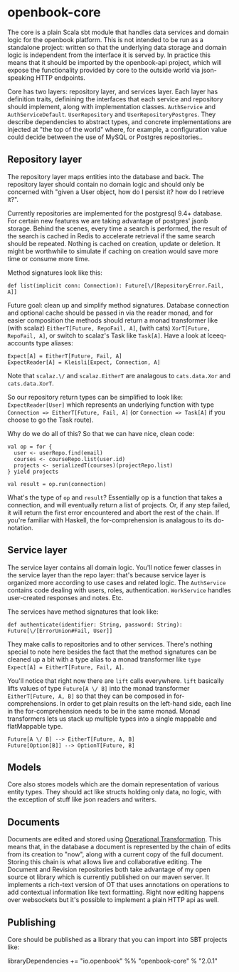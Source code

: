 # openbook-core

The core is a plain Scala sbt module that handles data services and domain logic for the openbook platform.  This is not intended to be run as a standalone project: written so that the underlying data storage and domain logic is independent from the interface it is served by. In practice this means that it should be imported by the openbook-api project, which will expose the functionality provided by core to the outside world via json-speaking HTTP endpoints.

Core has two layers: repository layer, and services layer. Each layer has definition traits, definining the interfaces that each service and repository should implement, along with implementation classes. `AuthService` and `AuthServiceDefault`. `UserRepository` and `UserRepositoryPostgres`. They describe dependencies to abstract types, and concrete implementations are injected at "the top of the world" where, for example, a configuration value could decide between the use of MySQL or Postgres repositories..


## Repository layer

The repository layer maps entities into the database and back. The repository layer should contain no domain logic and should only be concerned with "given a User object, how do I persist it? how do I retrieve it?". 

Currently repositories are implemented for the postgresql 9.4+ database. For certain new features we are taking advantage of postgres' jsonb storage.
Behind the scenes, every time a search is performed, the result of the search is cached in Redis to accelerate retrieval if the same search should be repeated. Nothing is cached on creation, update or deletion. It might be worthwhile to simulate if caching on creation would save more time or consume more time.

Method signatures look like this:

    def list(implicit conn: Connection): Future[\/[RepositoryError.Fail, A]]
      
Future goal: clean up and simplify method signatures. Database connection and optional cache should be passed in via the reader monad, and for easier composition the methods should return a monad transformer like (with scalaz) `EitherT[Future, RepoFail, A]`, (with cats) `XorT[Future, RepoFail, A]`, or switch to scalaz's Task like `Task[A]`. Have a look at lceeq-accounts type aliases:

    Expect[A] = EitherT[Future, Fail, A]
    ExpectReader[A] = Kleisli[Expect, Connection, A]
    
Note that `scalaz.\/` and `scalaz.EitherT` are analagous to `cats.data.Xor` and `cats.data.XorT`.
    
So our repository return types can be simplified to look like: `ExpectReader[User]` which represents an underlying function with type `Connection => EitherT[Future, Fail, A]` (or `Connection => Task[A]` if you choose to go the Task route).

Why do we do all of this? So that we can have nice, clean code:

    val op = for {
      user <- userRepo.find(email)
      courses <- courseRepo.list(user.id)
      projects <- serializedT(courses)(projectRepo.list)
    } yield projects
    
    val result = op.run(connection)
    
What's the type of `op` and `result`? Essentially op is a function that takes a connection, and will eventually return a list of projects. Or, if any step failed, it will return the first error encountered and abort the rest of the chain. If you're familiar with Haskell, the for-comprehension is analagous to its do-notation.


## Service layer

The service layer contains all domain logic. You'll notice fewer classes in the service layer than the repo layer: that's because service layer is organized more according to use cases and related logic. The `AuthService` contains code dealing with users, roles, authentication. `WorkService` handles user-created responses and notes. Etc. 

The services have method signatures that look like:

    def authenticate(identifier: String, password: String): Future[\/[ErrorUnion#Fail, User]]
    
They make calls to repositories and to other services. There's nothing special to note here besides the fact that the method signatures can be cleaned up a bit with a type alias to a monad transformer like `type Expect[A] = EitherT[Future, Fail, A]`.

You'll notice that right now there are `lift` calls everywhere. `lift` basically lifts values of type `Future[A \/ B]` into the monad transformer `EitherT[Future, A, B]` so that they can be composed in for-comprehensions. In order to get plain results on the left-hand side, each line in the for-comprehension needs to be in the same monad. Monad transformers lets us stack up multiple types into a single mappable and flatMappable type.

    Future[A \/ B] --> EitherT[Future, A, B]
    Future[Option[B]] --> OptionT[Future, B]

## Models

Core also stores models which are the domain representation of various entity types. They should act like structs holding only data, no logic, with the exception of stuff like json readers and writers.


## Documents

Documents are edited and stored using [Operational Transformation](https://operational-transformation.github.io/visualization.html). This means that,
in the database a document is represented by the chain of edits from its creation to "now", along with a current copy of the full document. Storing
this chain is what allows live and collaborative editing. The Document and Revision repositories both take advantage of my 
open source ot library which is currently published on our maven server. It implements a rich-text version of OT that uses annotations on operations to add
contextual information like text formatting. Right now editing happens over websockets but it's possible to implement a plain HTTP api as well.


## Publishing

Core should be published as a library that you can import into SBT projects like:

  libraryDependencies += "io.openbook" %% "openbook-core" % "2.0.1"
